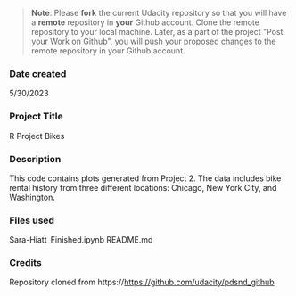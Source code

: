 >**Note**: Please **fork** the current Udacity repository so that you will have a **remote** repository in **your** Github account. Clone the remote repository to your local machine. Later, as a part of the project "Post your Work on Github", you will push your proposed changes to the remote repository in your Github account.

### Date created
5/30/2023

### Project Title
R Project Bikes

### Description
This code contains plots generated from Project 2. The data includes bike rental history from three different locations: Chicago, New York City, and Washington.

### Files used
Sara-Hiatt_Finished.ipynb
README.md

### Credits
Repository cloned from https://https://github.com/udacity/pdsnd_github
